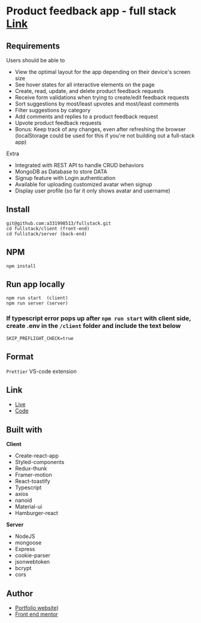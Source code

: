 # Product feedback app - full stack [Link](https://fullstack-product-feedback-app.herokuapp.com/)

## Requirements
Users should be able to

- View the optimal layout for the app depending on their device's screen size
- See hover states for all interactive elements on the page
- Create, read, update, and delete product feedback requests
- Receive form validations when trying to create/edit feedback requests
- Sort suggestions by most/least upvotes and most/least comments
- Filter suggestions by category
- Add comments and replies to a product feedback request
- Upvote product feedback requests
- Bonus: Keep track of any changes, even after refreshing the browser (localStorage could be used for this if you're not building out a full-stack app)

Extra
- Integrated with REST API to handle CRUD behaviors
- MongoDB as Database to store DATA
- Signup feature with Login authentication
- Available for uploading customized avatar when signup
- Display user profile (so far it only shows avatar and username)


## Install
```
git@github.com:a331998513/fullstack.git
cd fullstack/client (front-end)
cd fullstack/server (back-end)
```

## NPM
```
npm install
```

## Run app locally
```
npm run start  (client)
npm run server (server)
```

### If typescript error pops up after `npm run start` with client side, create .env in the `/client` folder and include the text below
```
SKIP_PREFLIGHT_CHECK=true
```

## Format
`Prettier` VS-code extension

## Link
- [Live](https://fullstack-product-feedback-app.herokuapp.com/)
- [Code](https://github.com/a331998513/fullstack)

## Built with

**Client**
- Create-react-app
- Styled-components
- Redux-thunk
- Framer-motion
- React-toastify
- Typescript
- axios
- nanoid
- Material-ui
- Hamburger-react

**Server**
- NodeJS
- mongoose
- Express
- cookie-parser
- jsonwebtoken
- bcrypt
- cors

## Author
- [Portfolio website](https://a331998513.github.io/jay/))
- [Front end mentor](https://www.frontendmentor.io/profile/a331998513)




